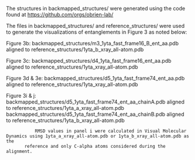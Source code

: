 The structures in backmapped_structures/ were generated using the code found at https://github.com/orgs/obrien-lab/

The files in backmapped_structures/ and reference_structures/ were used to generate the visualizations of entanglements
in Figure 3 as noted below:

Figure 3b: backmapped_structures/m3_1yta_fast_frame16_B_ent_aa.pdb aligned to reference_structures/1yta_b_xray_all-atom.pdb

Figure 3c: backmapped_structures/d4_1yta_fast_frame16_ent_aa.pdb aligned to reference_structures/1yta_xray_all-atom.pdb

Figure 3d & 3e: backmapped_structures/d5_1yta_fast_frame74_ent_aa.pdb aligned to reference_structures/1yta_xray_all-atom.pdb

Figure 3i & j: backmapped_structures/d5_1yta_fast_frame74_ent_aa_chainA.pdb aligned to reference_structures/1yta_a_xray_all-atom.pdb
               backmapped_structures/d5_1yta_fast_frame74_ent_aa_chainB.pdb aligned to reference_structures/1yta_b_xray_all-atom.pdb

               RMSD values in panel i were calculated in Visual Molecular Dynamics using 1yta_a_xray_all-atom.pdb or 1yta_b_xray_all-atom.pdb as the
	       reference and only C-alpha atoms considered during the alignment. 
